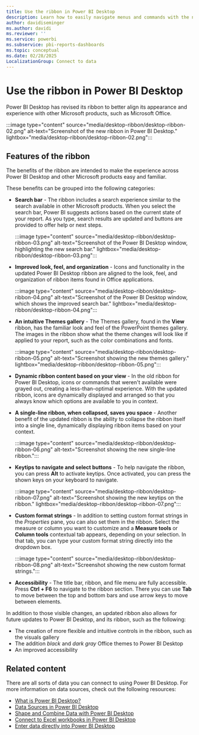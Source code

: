 ```yaml
---
title: Use the ribbon in Power BI Desktop
description: Learn how to easily navigate menus and commands with the new ribbon in Power BI Desktop.
author: davidiseminger
ms.author: davidi
ms.reviewer: ''
ms.service: powerbi
ms.subservice: pbi-reports-dashboards
ms.topic: conceptual
ms.date: 02/28/2025
LocalizationGroup: Connect to data
---
```

# Use the ribbon in Power BI Desktop

Power BI Desktop has revised its ribbon to better align its appearance and experience with other Microsoft products, such as Microsoft Office.

:::image type="content" source="media/desktop-ribbon/desktop-ribbon-02.png" alt-text="Screenshot of the new ribbon in Power BI Desktop." lightbox="media/desktop-ribbon/desktop-ribbon-02.png":::

## Features of the ribbon

The benefits of the ribbon are intended to make the experience across Power BI Desktop and other Microsoft products easy and familiar.

These benefits can be grouped into the following categories:

* **Search bar** - The ribbon includes a search experience similar to the search available in other Microsoft products. When you select the search bar, Power BI suggests actions based on the current state of your report. As you type, search results are updated and buttons are provided to offer help or next steps.

    :::image type="content" source="media/desktop-ribbon/desktop-ribbon-03.png" alt-text="Screenshot of the Power BI Desktop window, highlighting the new search bar." lightbox="media/desktop-ribbon/desktop-ribbon-03.png":::

* **Improved look, feel, and organization** - Icons and functionality in the updated Power BI Desktop ribbon are aligned to the look, feel, and organization of ribbon items found in Office applications.

    :::image type="content" source="media/desktop-ribbon/desktop-ribbon-04.png" alt-text="Screenshot of the Power BI Desktop window, which shows the improved search bar." lightbox="media/desktop-ribbon/desktop-ribbon-04.png":::

* **An intuitive Themes gallery** - The Themes gallery, found in the **View** ribbon, has the familiar look and feel of the PowerPoint themes gallery. The images in the ribbon show what the theme changes will look like if applied to your report, such as the color combinations and fonts.

    :::image type="content" source="media/desktop-ribbon/desktop-ribbon-05.png" alt-text="Screenshot showing the new themes gallery." lightbox="media/desktop-ribbon/desktop-ribbon-05.png":::

* **Dynamic ribbon content based on your view** - In the old ribbon for Power BI Desktop, icons or commands that weren't available were grayed out, creating a less-than-optimal experience. With the updated ribbon, icons are dynamically displayed and arranged so that you always know which options are available to you in context.

* **A single-line ribbon, when collapsed, saves you space** - Another benefit of the updated ribbon is the ability to collapse the ribbon itself into a single line, dynamically displaying ribbon items based on your context.

    :::image type="content" source="media/desktop-ribbon/desktop-ribbon-06.png" alt-text="Screenshot showing the new single-line ribbon.":::

* **Keytips to navigate and select buttons** - To help navigate the ribbon, you can press **Alt** to activate keytips. Once activated, you can press the shown keys on your keyboard to navigate.

    :::image type="content" source="media/desktop-ribbon/desktop-ribbon-07.png" alt-text="Screenshot showing the new keytips on the ribbon." lightbox="media/desktop-ribbon/desktop-ribbon-07.png":::

* **Custom format strings** - In addition to setting custom format strings in the *Properties* pane, you can also set them in the ribbon. Select the measure or column you want to customize and a **Measure tools** or **Column tools** contextual tab appears, depending on your selection. In that tab, you can type your custom format string directly into the dropdown box.

    :::image type="content" source="media/desktop-ribbon/desktop-ribbon-08.png" alt-text="Screenshot showing the new custom format strings.":::

* **Accessibility** - The title bar, ribbon, and file menu are fully accessible. Press **Ctrl + F6** to navigate to the ribbon section. There you can use **Tab** to move between the top and bottom bars and use arrow keys to move between elements.

In addition to those visible changes, an updated ribbon also allows for future updates to Power BI Desktop, and its ribbon, such as the following:

* The creation of more flexible and intuitive controls in the ribbon, such as the visuals gallery
* The addition *black* and *dark gray* Office themes to Power BI Desktop
* An improved accessibility

## Related content

There are all sorts of data you can connect to using Power BI Desktop. For more information on data sources, check out the following resources:

* [What is Power BI Desktop?](../fundamentals/desktop-what-is-desktop.md)
* [Data Sources in Power BI Desktop](../connect-data/desktop-data-sources.md)
* [Shape and Combine Data with Power BI Desktop](../connect-data/desktop-shape-and-combine-data.md)
* [Connect to Excel workbooks in Power BI Desktop](/power-query/connectors/excel)
* [Enter data directly into Power BI Desktop](../connect-data/desktop-enter-data-directly-into-desktop.md)
